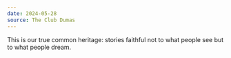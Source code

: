 ```yaml
---
date: 2024-05-28
source: The Club Dumas
---
```


This is our true common heritage: stories faithful not to what people see but to what people dream.

